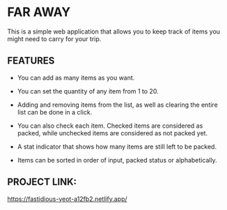 # FAR AWAY

This is a simple web application that allows you to keep track of items you might need to carry for your trip.

## FEATURES

- You can add as many items as you want.

- You can set the quantity of any item from 1 to 20.

- Adding and removing items from the list, as well as clearing the entire list can be done in a click.

- You can also check each item. Checked items are considered as packed, while unchecked items are considered as not packed yet.

- A stat indicator that shows how many items are still left to be packed.

- Items can be sorted in order of input, packed status or alphabetically.

## PROJECT LINK:

https://fastidious-yeot-a12fb2.netlify.app/
